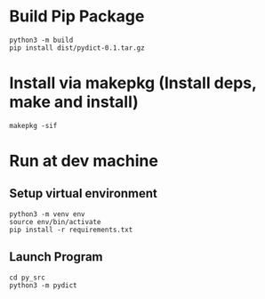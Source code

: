 # Build Pip Package
```
python3 -m build 
pip install dist/pydict-0.1.tar.gz 
```

# Install via makepkg (Install deps, make and install)
```
makepkg -sif
```

# Run at dev machine
## Setup virtual environment
```
python3 -m venv env
source env/bin/activate
pip install -r requirements.txt
```

## Launch Program
```
cd py_src
python3 -m pydict
```